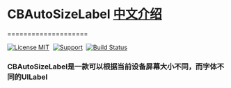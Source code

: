 # CBAutoSizeLabel <a href="#中文介绍"> 中文介绍 </a>
====================

[![License MIT](https://img.shields.io/badge/license-MIT-green.svg?style=flat)](https://raw.githubusercontent.com/coderbook/CBAutoSizeLabel/master/LICENSE)&nbsp;
[![Support](https://img.shields.io/badge/support-iOS%206%2B%20-blue.svg?style=flat)](https://www.apple.com/nl/ios/)&nbsp;
[![Build Status](https://travis-ci.org/ibireme/YYKit.svg?branch=master)](https://www.coderbook.net)


### CBAutoSizeLabel是一款可以根据当前设备屏幕大小不同，而字体不同的UILabel

